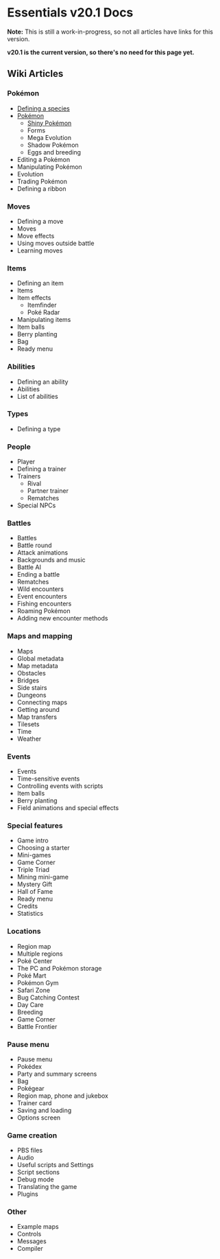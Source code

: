 # Essentials v20.1 Docs

**Note:** This is still a work-in-progress, so not all articles have links for this version.

**v20.1 is the current version, so there's no need for this page yet.**

## Wiki Articles

### Pokémon
* [Defining a species](https://essentialsdocs.fandom.com/wiki/Defining_a_species?oldid=1174)
* [Pokémon](https://essentialsdocs.fandom.com/wiki/Pok%C3%A9mon?oldid=1315)
    * [Shiny Pokémon](https://essentialsdocs.fandom.com/wiki/Shiny_Pok%C3%A9mon?oldid=1327)
    * Forms
    * Mega Evolution
    * Shadow Pokémon
    * Eggs and breeding
* Editing a Pokémon
* Manipulating Pokémon
* Evolution
* Trading Pokémon
* Defining a ribbon

### Moves
* Defining a move
* Moves
* Move effects
* Using moves outside battle
* Learning moves

### Items
* Defining an item
* Items
* Item effects
    * Itemfinder
    * Poké Radar
* Manipulating items
* Item balls
* Berry planting
* Bag
* Ready menu

### Abilities
* Defining an ability
* Abilities
* List of abilities

### Types
* Defining a type

### People
* Player
* Defining a trainer
* Trainers
    * Rival
    * Partner trainer
    * Rematches
* Special NPCs

### Battles
* Battles
* Battle round
* Attack animations
* Backgrounds and music
* Battle AI
* Ending a battle
* Rematches
* Wild encounters
* Event encounters
* Fishing encounters
* Roaming Pokémon
* Adding new encounter methods

### Maps and mapping
* Maps
* Global metadata
* Map metadata
* Obstacles
* Bridges
* Side stairs
* Dungeons
* Connecting maps
* Getting around
* Map transfers
* Tilesets
* Time
* Weather

### Events
* Events
* Time-sensitive events
* Controlling events with scripts
* Item balls
* Berry planting
* Field animations and special effects

### Special features
* Game intro
* Choosing a starter
* Mini-games
* Game Corner
* Triple Triad
* Mining mini-game
* Mystery Gift
* Hall of Fame
* Ready menu
* Credits
* Statistics

### Locations
* Region map
* Multiple regions
* Poké Center
* The PC and Pokémon storage
* Poké Mart
* Pokémon Gym
* Safari Zone
* Bug Catching Contest
* Day Care
* Breeding
* Game Corner
* Battle Frontier

### Pause menu
* Pause menu
* Pokédex
* Party and summary screens
* Bag
* Pokégear
* Region map, phone and jukebox
* Trainer card
* Saving and loading
* Options screen

### Game creation
* PBS files
* Audio
* Useful scripts and Settings
* Script sections
* Debug mode
* Translating the game
* Plugins

### Other
* Example maps
* Controls
* Messages
* Compiler